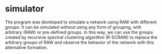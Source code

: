# simulator
The program was developed to simulate a network using RAW with different groups. It can be simulated without using any form of grouping, with arbitrary (RAW) or pre-defined groups. In this way, we can use the groups created by recursive spectral clustering algorithm (R-SCRAW) to replace the arbitrary groups of RAW and observe the behavior of the network with this alternative formation.
